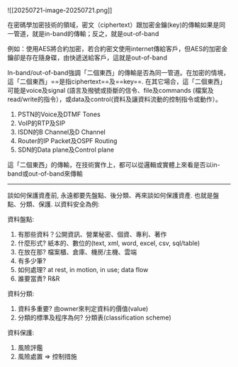 
![[20250721-image-20250721.png]]

在密碼學加密技術的領域，密文（ciphertext）跟加密金鑰(key)的傳輸如果是同一管道，就是in-band的傳輸；反之，就是out-of-band

例如：使用AES將合約加密，若合約密文使用internet傳給客戶，但AES的加密金鑰卻是存在隨身碟，由快遞送給客戶，這就是out-of-band

In-band/out-of-band強調「二個東西」的傳輸是否為同一管道。在加密的情境，這「二個東西」==是指ciphertext==及==key==.
在其它場合，這「二個東西」可能是voice及signal (語言及撥號或掛斷的信令、file及commands (檔案及read/write的指令），或data及control(資料及讓資料流動的控制指令或動作）。

1. PSTN的Voice及DTMF Tones
2. VoIP的RTP及SIP
3. ISDN的B Channel及D Channel
4. Router的IP Packet及OSPF Routing
5. SDN的Data plane及Control plane


這「二個東西」的傳輸，在技術實作上，都可以從邏輯或實體上來看是否以in-band或out-of-band來傳輸

---

談如何保護資產前, 永遠都要先盤點、後分類、再來談如何保護資產.
也就是盤點、分類、保護. 以資料安全為例:

資料盤點:
1. 有那些資料？公開資訊、營業秘密、個資、專利、著作
2. 什麼形式? 紙本的、數位的(text, xml, word, excel, csv, sql/table)
3. 在放在那? 檔案櫃、倉庫、機房/主機、雲端
4. 有多少筆?
5. 如何處理? at rest, in motion, in use; data flow
6. 誰要當責? R&R

資料分類:
1. 資料多重要? 由owner來判定資料的價值(value)
2. 分類的標準及程序為何? 分類表(classification scheme)

資料保護:
1. 風險評鑑
2. 風險處置 => 控制措施